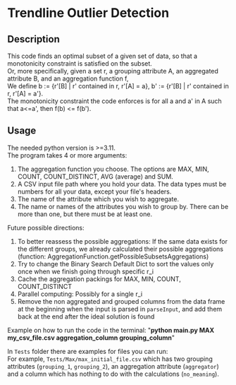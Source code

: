 # Trendline Outlier Detection

## Description
This code finds an optimal subset of a given set of data, so that a monotonicity constraint is satisfied on the subset.  
Or, more specifically, given a set r, a grouping attribute A, an aggregated attribute B, and an aggregation function f,  
We define b := {r'[B] | r' contained in r, r'[A] = a}, b' := {r'[B] | r' contained in r, r'[A] = a'}.  
The monotonicity constraint the code enforces is for all a and a' in A such that a<=a', then f(b) <= f(b').  

## Usage
The needed python version is >=3.11.  
The program takes 4 or more arguments:  
1. The aggregation function you choose. The options are MAX, MIN, COUNT, COUNT_DISTINCT, AVG (average) and SUM.
2. A CSV input file path where you hold your data. The data types must be numbers for all your data, except your file's headers.
3. The name of the attribute which you wish to aggregate.
4. The name or names of the attributes you wish to group by. There can be more than one, but there must be at least one.  

Future possible directions:
1. To better reassess the possible aggregations: If the same data exists for the different groups, we already calculated their possible aggregations (function: AggregationFunction.getPossibleSubsetsAggregations)
2. Try to change the Binary Search Default Dict to sort the values only once when we finish going through specific r_i
3. Cache the aggregation packings for MAX, MIN, COUNT, COUNT_DISTINCT  
4. Parallel computing: Possibly for a single r_i  
5. Remove the non aggregated and grouped columns from the data frame at the beginning when the input is parsed in `parseInput`, and add them back at the end after the ideal solution is found  

Example on how to run the code in the terminal: "**python main.py MAX my_csv_file.csv aggregation_column grouping_column**"  

In `Tests` folder there are examples for files you can run:  
For example, `Tests/Max/max_initial_file.csv` which has two grouping attributes (`grouping_1`, `grouping_2`), an aggregation attribute (`aggregator`) and a column which has nothing to do with the calculations (`no_meaning`).